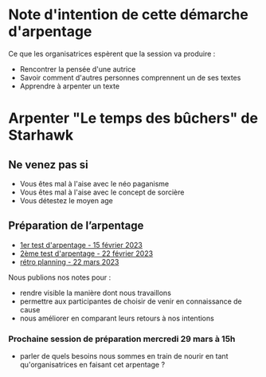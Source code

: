 # Note d'intention de cette démarche d'arpentage

Ce que les organisatrices espèrent que la session va produire :
* Rencontrer la pensée d'une autrice
* Savoir comment d'autres personnes comprennent un de ses textes
* Apprendre à arpenter un texte

# Arpenter "Le temps des bûchers" de Starhawk

## Ne venez pas si
* Vous êtes mal à l'aise avec le néo paganisme
* Vous êtes mal à l'aise avec le concept de sorcière
* Vous détestez le moyen age

## Préparation de l’arpentage

- [1er test d'arpentage - 15 février 2023](2023-02-15-notes-de-travail.html)
- [2ème test d'arpentage - 22 février 2023](2023-02-22-préparation_le_temps_des_bûchers.html)
- [rétro planning - 22 mars 2023](2023-03-22-rétro-planning.html)

Nous publions nos notes pour :

* rendre visible la manière dont nous travaillons
* permettre aux participantes de choisir de venir en connaissance de cause
* nous améliorer en comparant leurs retours à nos intentions

### Prochaine session de préparation mercredi 29 mars à 15h

* parler de quels besoins nous sommes en train de nourir en tant qu'organisatrices en faisant cet arpentage ?
